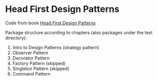 # Head First Design Patterns

Code from book [Head First Design Patterns](https://www.oreilly.com/library/view/head-first-design/9781492077992/)  

Package structure according to chapters (also packages under the test directory):
1. Intro to Design Patterns (strategy pattern)
2. Observer Pattern
3. Decorator Pattern
4. Factory Pattern (skipped)
5. Singleton Pattern (skipped)
6. Command Pattern

